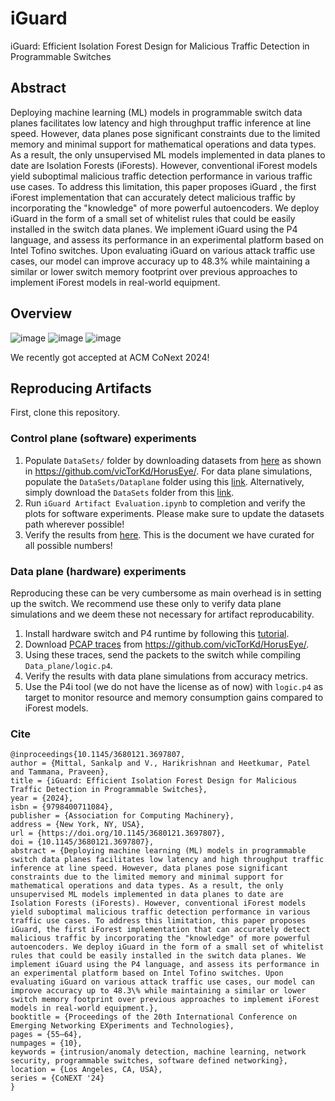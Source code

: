 # iGuard
iGuard: Efficient Isolation Forest Design for Malicious Traffic Detection in Programmable Switches
## Abstract
Deploying machine learning (ML) models in programmable switch
data planes facilitates low latency and high throughput traffic inference
at line speed. However, data planes pose significant constraints
due to the limited memory and minimal support for mathematical
operations and data types. As a result, the only unsupervised ML
models implemented in data planes to date are Isolation Forests
(iForests). However, conventional iForest models yield suboptimal
malicious traffic detection performance in various traffic use cases.
To address this limitation, this paper proposes iGuard , the first
iForest implementation that can accurately detect malicious traffic
by incorporating the "knowledge" of more powerful autoencoders.
We deploy iGuard in the form of a small set of whitelist rules that
could be easily installed in the switch data planes. We implement
iGuard using the P4 language, and assess its performance in an
experimental platform based on Intel Tofino switches. Upon evaluating
iGuard on various attack traffic use cases, our model can
improve accuracy up to 48.3% while maintaining a similar or lower
switch memory footprint over previous approaches to implement
iForest models in real-world equipment.
## Overview
![image](https://github.com/user-attachments/assets/e0d45852-d68b-4041-b562-e54119a02116)
![image](https://github.com/user-attachments/assets/d5ba0c17-253e-4aba-9f94-759ae80b3435)
![image](https://github.com/user-attachments/assets/724b2213-61e0-47e4-8da4-9519a373c931)

We recently got accepted at ACM CoNext 2024!

## Reproducing Artifacts
First, clone this repository.
### Control plane (software) experiments

1. Populate ``DataSets/`` folder by downloading datasets from [here](https://drive.usercontent.google.com/download?id=1k-oTsxVD3fkZnjwj-4XclVhQdAC36nLd&export=download&authuser=0) as shown in https://github.com/vicTorKd/HorusEye/. For data plane simulations, populate the ``DataSets/Dataplane`` folder using this [link](https://drive.google.com/drive/folders/1d9pf-e9vSW3jf4_R3vFbqvHXD4VcrG_S). Alternatively, simply download the ``DataSets`` folder from this [link](https://drive.google.com/drive/folders/1d9pf-e9vSW3jf4_R3vFbqvHXD4VcrG_S).
2. Run ``iGuard Artifact Evaluation.ipynb`` to completion and verify the plots for software experiments. Please make sure to update the datasets path wherever possible!
3. Verify the results from [here](https://docs.google.com/spreadsheets/d/1DVljB4ODjpUPCPUhgQmXLwM9dhUEfgg5Kwsav-rLBrQ/edit?usp=sharing). This is the document we have curated for all possible numbers!

### Data plane (hardware) experiments
Reproducing these can be very cumbersome as main overhead is in setting up the switch. We recommend use these only to verify data plane simulations and we deem these not necessary for artifact reproducability. 
1. Install hardware switch and P4 runtime by following this
[tutorial](https://docs.google.com/document/d/1gyYWL0HY2SanzAoA6GGRImf9ERR1KXrG0Ngg8Zh5VfA/edit#heading=h.r7zf0lr53zqp).
2. Download [PCAP traces](https://drive.usercontent.google.com/download?id=191CmJYWszlSmIitfid2J53UMYtiaqhhe&export=download&authuser=0) from https://github.com/vicTorKd/HorusEye/.
3. Using these traces, send the packets to the switch while compiling ``Data_plane/logic.p4``.
4. Verify the results with data plane simulations from accuracy metrics.
5. Use the P4i tool (we do not have the license as of now) with ``logic.p4`` as target to monitor resource and memory consumption gains compared to iForest models.

### Cite
```
@inproceedings{10.1145/3680121.3697807,
author = {Mittal, Sankalp and V., Harikrishnan and Heetkumar, Patel and Tammana, Praveen},
title = {iGuard: Efficient Isolation Forest Design for Malicious Traffic Detection in Programmable Switches},
year = {2024},
isbn = {9798400711084},
publisher = {Association for Computing Machinery},
address = {New York, NY, USA},
url = {https://doi.org/10.1145/3680121.3697807},
doi = {10.1145/3680121.3697807},
abstract = {Deploying machine learning (ML) models in programmable switch data planes facilitates low latency and high throughput traffic inference at line speed. However, data planes pose significant constraints due to the limited memory and minimal support for mathematical operations and data types. As a result, the only unsupervised ML models implemented in data planes to date are Isolation Forests (iForests). However, conventional iForest models yield suboptimal malicious traffic detection performance in various traffic use cases. To address this limitation, this paper proposes iGuard, the first iForest implementation that can accurately detect malicious traffic by incorporating the "knowledge" of more powerful autoencoders. We deploy iGuard in the form of a small set of whitelist rules that could be easily installed in the switch data planes. We implement iGuard using the P4 language, and assess its performance in an experimental platform based on Intel Tofino switches. Upon evaluating iGuard on various attack traffic use cases, our model can improve accuracy up to 48.3\% while maintaining a similar or lower switch memory footprint over previous approaches to implement iForest models in real-world equipment.},
booktitle = {Proceedings of the 20th International Conference on Emerging Networking EXperiments and Technologies},
pages = {55–64},
numpages = {10},
keywords = {intrusion/anomaly detection, machine learning, network security, programmable switches, software defined networking},
location = {Los Angeles, CA, USA},
series = {CoNEXT '24}
}
```
